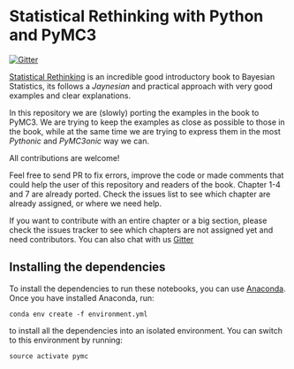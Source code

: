 # Statistical Rethinking with Python and PyMC3

[![Gitter](https://badges.gitter.im/Join%20Chat.svg)](https://gitter.im/Statistical-Rethinking-with-Python-and-PyMC3/Lobby?utm_source=badge&utm_medium=badge&utm_campaign=pr-badge&utm_content=badge)

[Statistical Rethinking](http://xcelab.net/rm/statistical-rethinking/) is an incredible good introductory book to Bayesian Statistics, its follows a _Jaynesian_ and practical approach with very good examples and clear explanations.

In this repository we are (slowly) porting the examples in the book to PyMC3. We are trying to keep the examples as close as possible to those in the book, while at the same time we are trying to express them in the most _Pythonic_ and _PyMC3onic_ way we can.

All contributions are welcome!

Feel free to send PR to fix errors, improve the code or made comments that could help the user of this repository and readers of the book.
Chapter 1-4 and 7 are already ported. Check the issues list to see which chapter are already assigned, or where we need help.

If you want to contribute with an entire chapter or a big section, please check the issues tracker to see which chapters are not assigned yet and need contributors. You can also chat with us [Gitter](https://gitter.im/Statistical-Rethinking-with-Python-and-PyMC3/Lobby)

## Installing the dependencies

To install the dependencies to run these notebooks, you can use
[Anaconda](https://www.continuum.io/downloads). Once you have installed
Anaconda, run:

    conda env create -f environment.yml

to install all the dependencies into an isolated environment. You can switch to
this environment by running:

    source activate pymc
